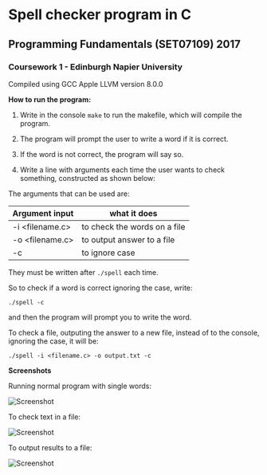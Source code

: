 # Spell checker program in C

## Programming Fundamentals (SET07109) 2017

### Coursework 1 - Edinburgh Napier University

Compiled using GCC Apple LLVM version 8.0.0

**How to run the program:**

1. Write in the console ```make``` to run the makefile, which will compile the program.

2. The program will prompt the user to write a word if it is correct.

3. If the word is not correct, the program will say so.

4. Write a line with arguments each time the user wants to check something, constructed as shown below:


The arguments that can be used are:

| Argument input    | what it does                  |
|-------------------|-------------------------------|
|	-i <filename.c>		|	to check the words on a file 	|
|	-o <filename.c>		|	to output answer to a file 		|
|	-c 					      |	to ignore case			 	      	|

They must be written after ```./spell``` each time.

So to check if a word is correct ignoring the case, write:

```./spell -c```

and then the program will prompt you to write the word.

To check a file, outputing the answer to a new file, instead of to the console, ignoring the case, it will be:

```./spell -i <filename.c> -o output.txt -c```

**Screenshots**

Running normal program with single words:

![Screenshot](screenshots/normal-case.png)

To check text in a file:

![Screenshot](screenshots/files.png)

To output results to a file:

![Screenshot](screenshots/output.png)
